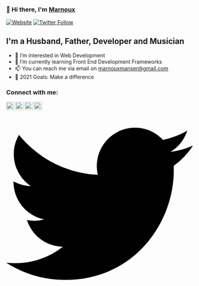### 👋 Hi there,  I'm [Marnoux][website]

[![Website](https://img.shields.io/website?label=marnoux.github.io&style=for-the-badge&url=https://marnoux.github.io/me/)](https://marnoux.github.io/me/)
[![Twitter Follow](https://img.shields.io/twitter/follow/MarnouxM?color=1DA1F2&logo=twitter&style=for-the-badge)](https://twitter.com/intent/follow?original_referer=https%3A%2F%2Fgithub.com%MarnouxM&screen_name=MarnouxM)

## I'm a Husband, Father, Developer and Musician
- 👀 I’m interested in Web Development
- 🌱 I’m currently learning Front End Development Frameworks
- 📫 You can reach me via email on marnouxmanser@gmail.com
- 🥅 2021 Goals: Make a difference

### Connect with me:

[<img align="left" alt="marnoux.github.io/me/" width="22px" src="https://cdn2.iconfinder.com/data/icons/seo-web-2-3/128/Vigor_Secure-https-connection-internet-security-SSL-Certificate-256.png" />][website]
[<img align="left" alt="Marnoux | Twitter" width="22px" src="https://flaticons.net/custom.php?i=vElIz7ToVPRHzIQIeIOvcWgv5YiE&format=png&size=256" />][twitter]
[<img align="left" alt="Marnoux | LinkedIn" width="22px" src="https://flaticons.net/custom.php?i=nJ5FPzHbgxWTjIMI4IplCoa3VMfv&format=png&size=256" />][linkedin]
[<img align="left" alt="Marnoux | Instagram" width="22px" src="https://cdn4.iconfinder.com/data/icons/social-messaging-ui-color-shapes-2-free/128/social-instagram-new-circle-256.png" />][instagram]

[website]: https://marnoux.github.io/me/
[twitter]: https://twitter.com/MarnouxM
[instagram]: https://www.instagram.com/marnouxm/
[linkedin]: https://www.linkedin.com/in/marnoux-manser-056207151/

<svg role="img" viewBox="0 0 24 24" xmlns="http://www.w3.org/2000/svg"><title>Twitter</title><path d="M23.953 4.57a10 10 0 01-2.825.775 4.958 4.958 0 002.163-2.723c-.951.555-2.005.959-3.127 1.184a4.92 4.92 0 00-8.384 4.482C7.69 8.095 4.067 6.13 1.64 3.162a4.822 4.822 0 00-.666 2.475c0 1.71.87 3.213 2.188 4.096a4.904 4.904 0 01-2.228-.616v.06a4.923 4.923 0 003.946 4.827 4.996 4.996 0 01-2.212.085 4.936 4.936 0 004.604 3.417 9.867 9.867 0 01-6.102 2.105c-.39 0-.779-.023-1.17-.067a13.995 13.995 0 007.557 2.209c9.053 0 13.998-7.496 13.998-13.985 0-.21 0-.42-.015-.63A9.935 9.935 0 0024 4.59z"/></svg>